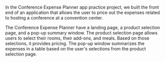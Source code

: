 In the Conference Expense Planner app practice project, we built the front end of an application that allows the user to price out the expenses related to hosting a conference at a convention center.

The Conference Expense Planner have a landing page, a product selection page, and a pop-up summary window. The product selection page allows users to select their rooms, their add-ons, and meals. Based on those selections, it provides pricing. The pop-up window summarizes the expenses in a table based on the user's selections from the product selection page.
